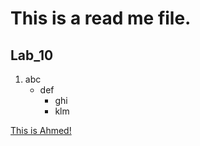 # This is a read me file.

## Lab_10
1. abc
    - def
        * ghi
        * klm

[This is Ahmed!](https://myoctocat.com/assets/images/base-octocat.svg)
